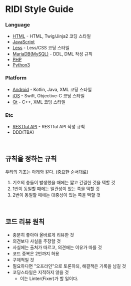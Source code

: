 # RIDI Style Guide

### Language

- [HTML](HTML.md) - HTML, Twig/Jinja2 코딩 스타일
- [JavaScript](JavaScript/README.md)
- [Less](Less.md) - Less/CSS 코딩 스타일
- [MariaDB(MySQL)](MariaDB(MySQL).md) - DDL, DML 작성 규칙
- [PHP](PHP/PHP.md)
- [Python3](Python.md)


### Platform

- [Android](Android.md) - Kotlin, Java, XML 코딩 스타일
- [iOS](iOS.md) - Swift, Objective-C 코딩 스타일
- [Qt](Qt.md) - C++, XML 코딩 스타일


### Etc

- [RESTful API](API.md) - RESTful API 작성 규칙
- DDD(TBA)


<br>

## 규칙을 정하는 규칙

우리의 기조는 아래와 같다. (중요한 순서대로)

 1. 기호의 충돌이 발생했을 때에는 짧고 간결한 것을 택할 것
 2. 1번이 동일할 때에는 일관성이 있는 쪽을 택할 것
 3. 2번이 동일할 때에는 대중성이 있는 쪽을 택할 것


<br>

## 코드 리뷰 원칙

- 충분히 좋아야 올바르게 리뷰한 것
- 의견보다 사실을 주장할 것
- 사실에는 출처가 따르고, 의견에는 이유가 따를 것
- 코드 중복은 2번까지 허용
- 구체적일 것
- 필요하다면 "오프라인"으로 토론하되, 해결책은 기록을 남길 것
- 코딩스타일은 지적하지 않을 것
  - 이는 Linter(Fixer)가 할 일이다.
